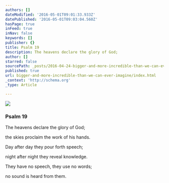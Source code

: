 ```yaml
---
authors: []
dateModified: '2016-05-01T09:01:33.933Z'
datePublished: '2016-05-01T09:03:04.560Z'
hasPage: true
inFeed: true
inNav: false
keywords: []
publisher: {}
title: Psalm 19
description: The heavens declare the glory of God;
author: []
starred: false
sourcePath: _posts/2016-04-24-bigger-and-more-incredible-than-we-can-ever-imagine.md
published: true
url: bigger-and-more-incredible-than-we-can-ever-imagine/index.html
_context: 'http://schema.org'
_type: Article

---
```

![](https://the-grid-user-content.s3-us-west-2.amazonaws.com/3d64c542-14c4-402e-8f2b-d2a6b0c40116.jpg)

### Psalm 19

The heavens declare the glory of God;

the skies proclaim the work of his hands.

Day after day they pour forth speech;

night after night they reveal knowledge.

They have no speech, they use no words;

no sound is heard from them.